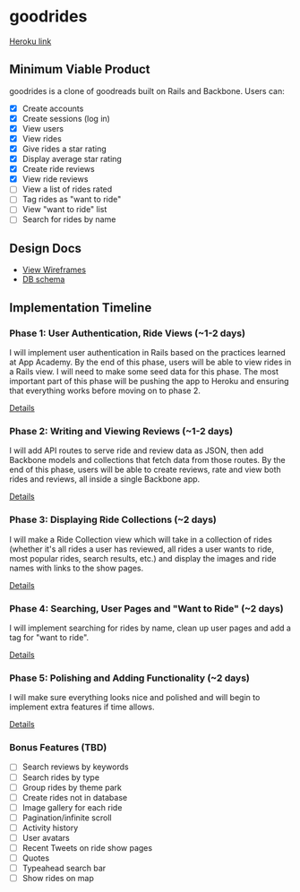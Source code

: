 # goodrides

[Heroku link][heroku]

[heroku]: https://goodrides.herokuapp.com/

## Minimum Viable Product
goodrides is a clone of goodreads built on Rails and Backbone. Users can:

- [x] Create accounts
- [x] Create sessions (log in)
- [x] View users
- [x] View rides
- [x] Give rides a star rating
- [x] Display average star rating
- [x] Create ride reviews
- [x] View ride reviews
- [ ] View a list of rides rated
- [ ] Tag rides as "want to ride"
- [ ] View "want to ride" list
- [ ] Search for rides by name

## Design Docs
* [View Wireframes][views]
* [DB schema][schema]

[views]: ./docs/views.md
[schema]: ./docs/schema.md

## Implementation Timeline

### Phase 1: User Authentication, Ride Views (~1-2 days)
I will implement user authentication in Rails based on the practices learned at
App Academy. By the end of this phase, users will be able to view rides in a Rails view.
I will need to make some seed data for this phase. The most important part of this
phase will be pushing the app to Heroku and ensuring that everything works before
moving on to phase 2.

[Details][phase-one]

### Phase 2: Writing and Viewing Reviews (~1-2 days)
I will add API routes to serve ride and review data as JSON, then add Backbone
models and collections that fetch data from those routes. By the end of this
phase, users will be able to create reviews, rate and view both rides and reviews, all
inside a single Backbone app.

[Details][phase-two]

### Phase 3: Displaying Ride Collections (~2 days)
I will make a Ride Collection view which will take in a collection of rides (whether
it's all rides a user has reviewed, all rides a user wants to ride, most popular
rides, search results, etc.) and display the images and ride names with links to
the show pages.

[Details][phase-three]

### Phase 4: Searching, User Pages and "Want to Ride" (~2 days)
I will implement searching for rides by name, clean up user pages and add a tag
for "want to ride".

[Details][phase-four]

### Phase 5: Polishing and Adding Functionality (~2 days)
I will make sure everything looks nice and polished and will begin to implement
extra features if time allows.

[Details][phase-five]

### Bonus Features (TBD)
- [ ] Search reviews by keywords
- [ ] Search rides by type
- [ ] Group rides by theme park
- [ ] Create rides not in database
- [ ] Image gallery for each ride
- [ ] Pagination/infinite scroll
- [ ] Activity history
- [ ] User avatars
- [ ] Recent Tweets on ride show pages
- [ ] Quotes
- [ ] Typeahead search bar
- [ ] Show rides on map

[phase-one]: ./docs/phases/phase1.md
[phase-two]: ./docs/phases/phase2.md
[phase-three]: ./docs/phases/phase3.md
[phase-four]: ./docs/phases/phase4.md
[phase-five]: ./docs/phases/phase5.md
